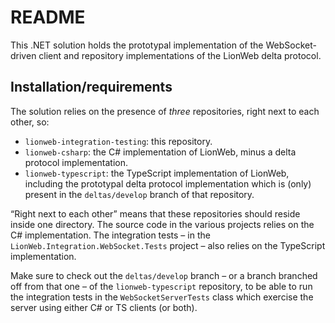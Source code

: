 # README

This .NET solution holds the prototypal implementation of the WebSocket-driven client and repository implementations of the LionWeb delta protocol.

## Installation/requirements

The solution relies on the presence of _three_ repositories, right next to each other, so:

* `lionweb-integration-testing`: this repository.
* `lionweb-csharp`: the C# implementation of LionWeb, minus a delta protocol implementation.
* `lionweb-typescript`: the TypeScript implementation of LionWeb, including the prototypal delta protocol implementation which is (only) present in the `deltas/develop` branch of that repository.

“Right next to each other” means that these repositories should reside inside one directory.
The source code in the various projects relies on the C# implementation.
The integration tests – in the `LionWeb.Integration.WebSocket.Tests` project – also relies on the TypeScript implementation.

Make sure to check out the `deltas/develop` branch – or a branch branched off from that one – of the `lionweb-typescript` repository, to be able to run the integration tests in the `WebSocketServerTests` class which exercise the server using either C# or TS clients (or both).

